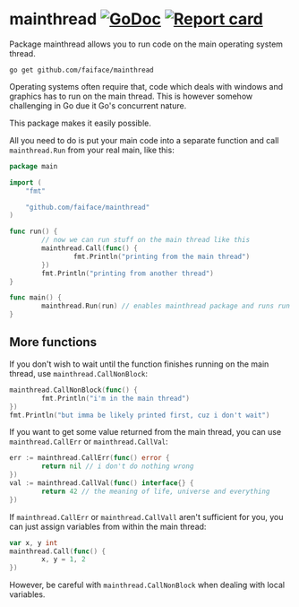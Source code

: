 # mainthread [![GoDoc](https://godoc.org/github.com/faiface/mainthread?status.svg)](http://godoc.org/github.com/faiface/mainthread) [![Report card](https://goreportcard.com/badge/github.com/faiface/mainthread)](https://goreportcard.com/report/github.com/faiface/mainthread)

Package mainthread allows you to run code on the main operating system thread.

`go get github.com/faiface/mainthread`

Operating systems often require that, code which deals with windows and graphics has to run on the
main thread. This is however somehow challenging in Go due it Go's concurrent nature.

This package makes it easily possible.

All you need to do is put your main code into a separate function and call `mainthread.Run` from
your real main, like this:

```go
package main

import (
	"fmt"

	"github.com/faiface/mainthread"
)

func run() {
        // now we can run stuff on the main thread like this
        mainthread.Call(func() {
                fmt.Println("printing from the main thread")
        })
        fmt.Println("printing from another thread")
}

func main() {
        mainthread.Run(run) // enables mainthread package and runs run in a separate goroutine
}
```

## More functions

If you don't wish to wait until the function finishes running on the main thread, use
`mainthread.CallNonBlock`:

```go
mainthread.CallNonBlock(func() {
        fmt.Println("i'm in the main thread")
})
fmt.Println("but imma be likely printed first, cuz i don't wait")
```

If you want to get some value returned from the main thread, you can use `mainthread.CallErr` or
`mainthread.CallVal`:

```go
err := mainthread.CallErr(func() error {
        return nil // i don't do nothing wrong
})
val := mainthread.CallVal(func() interface{} {
        return 42 // the meaning of life, universe and everything
})
```

If `mainthread.CallErr` or `mainthread.CallVall` aren't sufficient for you, you can just assign
variables from within the main thread:

```go
var x, y int
mainthread.Call(func() {
        x, y = 1, 2
})
```

However, be careful with `mainthread.CallNonBlock` when dealing with local variables.
